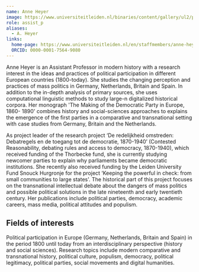```yaml
---
name: Anne Heyer
image: https://www.universiteitleiden.nl/binaries/content/gallery/ul2/portraits/humanities/a/other/a.-anne-heyer.jpg/a.-anne-heyer.jpg/d200x250
role: assist_p
aliases:
  - A. Heyer
links:
  home-page: https://www.universiteitleiden.nl/en/staffmembers/anne-heyer#tab-1
  ORCID: 0000-0001-7564-9080
---
```


Anne Heyer is an Assistant Professor in modern history with a research interest in the ideas and practices of political participation in different European countries (1800-today). She studies the changing perception and practices of mass politics in Germany, Netherlands, Britain and Spain. In addition to the in-depth analysis of primary sources, she uses computational linguistic methods to study large-n digitalized historical corpora. Her monograph 'The Making of the Democratic Party in Europe, 1860- 1890' combines history and social-sciences approaches to explains the emergence of the first parties in a comparative and transnational setting with case studies from Germany, Britain and the Netherlands.

As project leader of the research project ‘De redelijkheid omstreden: Debatregels en de toegang tot de democratie, 1870-1940’ (Contested Reasonability, debating rules and access to democracy, 1870-1940), which received funding of the Thorbecke fund, she is currently studying newcomer parties to explain why parliaments became democratic institutions. She recently also received funding by the Leiden University Fund Snouck Hurgronje for the project ‘Keeping the powerful in check: from small communities to large states'. The historical part of this project focuses on the transnational intellectual debate about the dangers of mass politics and possible political solutions in the late nineteenth and early twentieth century. Her publications include political parties, democracy, academic careers, mass media, political attitudes and populism.

## Fields of interests
Political participation in Europe (Germany, Netherlands, Britain and Spain) in the period 1800 until today from an interdisciplinary perspective (history and social sciences). Research topics include modern comparative and transnational history, political culture, populism, democracy, political legitimacy, political parties, social movements and digital humanities.